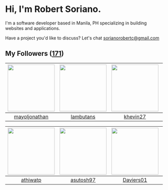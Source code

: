 # Hi, I'm Robert Soriano.
I'm a software developer based in Manila, PH specializing in building websites and applications.

Have a project you'd like to discuss?
Let's chat <a href="mailto:=sorianorobertc@gmail.com?Subject=Hello" target="_top">sorianorobertc@gmail.com</a>

## My Followers ([171](https://github.com/sorxrob?tab=followers))

| <img src="https://avatars2.githubusercontent.com/u/23137338?v=4" width="150" height="150" /> | <img src="https://avatars0.githubusercontent.com/u/25369149?v=4" width="150" height="150" /> | <img src="https://avatars0.githubusercontent.com/u/29170724?v=4" width="150" height="150" /> | <img src="https://avatars2.githubusercontent.com/u/51147109?v=4" width="150" height="150" /> |
| :------------------------------------------------------------------------------------------: | :------------------------------------------------------------------------------------------: | :------------------------------------------------------------------------------------------: | :------------------------------------------------------------------------------------------: |
|                       [mayoljonathan](https://github.com/mayoljonathan)                      |                           [lambutans](https://github.com/lambutans)                          |                            [khevin27](https://github.com/khevin27)                           |                        [BraianMendes](https://github.com/BraianMendes)                       |

| <img src="https://avatars3.githubusercontent.com/u/15368250?v=4" width="150" height="150" /> | <img src="https://avatars2.githubusercontent.com/u/13586992?v=4" width="150" height="150" /> | <img src="https://avatars3.githubusercontent.com/u/12383428?v=4" width="150" height="150" /> | <img src="https://avatars2.githubusercontent.com/u/16040674?v=4" width="150" height="150" /> |
| :------------------------------------------------------------------------------------------: | :------------------------------------------------------------------------------------------: | :------------------------------------------------------------------------------------------: | :------------------------------------------------------------------------------------------: |
|                            [athiwatp](https://github.com/athiwatp)                           |                           [asutosh97](https://github.com/asutosh97)                          |                           [Daviers01](https://github.com/Daviers01)                          |                           [pollyolly](https://github.com/pollyolly)                          |